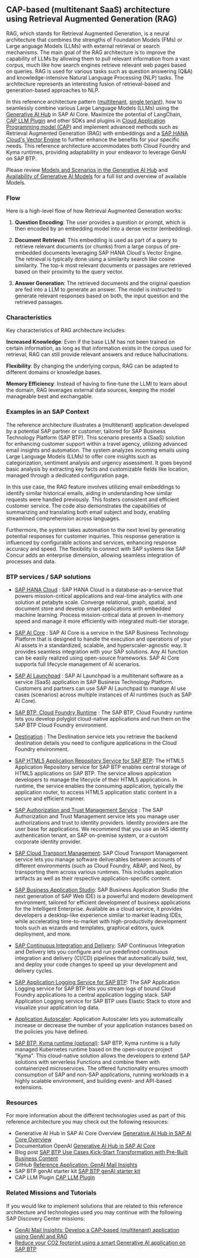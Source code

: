 <!-- dc-ref-arch-metadata :
    {
        "id": "ref-arch-open-ai",
        "name": "Retrieval Augmented Generation and Generative AI on SAP BTP",
        "shortDescription": "Implement Retrieval Augmented Generation (RAG) and Generative AI use cases on SAP BTP using SAP Cloud Application Programming Model (CAP), Generative AI Hub and SAP HANA Cloud's Vector Engine.",
        "archDiagramLink": "images/displayed-architecture.png",
        "tags": "Hyperscaler",
        "category": "Hyperscaler"
    }
dc-ref-arch-metadata  -->
<!-- dc-ref-arch-detail-page-start -->

## **CAP-based (multitenant SaaS) architecture using Retrieval Augmented Generation (RAG)**

RAG, which stands for Retrieval Augmented Generation, is a neural architecture that combines the strengths of Foundation Models (FMs) or Large anguage Models (LLMs) with external retrieval or search mechanisms. The main goal of the RAG architecture is to improve the capability of LLMs by allowing them to pull relevant information from a vast corpus, much like how search engines retrieve relevant web pages based on queries. RAG is used for various tasks such as question answering (Q&A) and knowledge-intensive Natural Language Processing (NLP) tasks. The architecture represents an interesting fusion of retrieval-based and generation-based approaches to NLP.

In this reference architecture pattern ([multitenant](https://discovery-center.cloud.sap/githubrefarch/SAP/sap-btp-reference-architectures/main/hyperscalers/openai/images/multitenant-architecture.png), [single tenant](https://discovery-center.cloud.sap/githubrefarch/SAP/sap-btp-reference-architectures/main/hyperscalers/openai/images/singletenant-architecture.png)), how to seamlessly combine various Large Language Models (LLMs) using the [Generative AI Hub](https://help.sap.com/docs/sap-ai-core/sap-ai-core-service-guide/generative-ai-hub-in-sap-ai-core) in SAP AI Core. Maximize the potential of LangChain, [CAP LLM Plugin](https://www.npmjs.com/package/cap-llm-plugin) and other SDKs and plugins in [Cloud Application Programming model (CAP)](https://cap.cloud.sap/docs/) and implement advanced methods such as Retrieval Augmented Generation (RAG) with embeddings and a [SAP HANA Cloud's Vector Engine](https://help.sap.com/docs/hana-cloud-database/sap-hana-cloud-sap-hana-database-vector-engine-guide/sap-hana-cloud-sap-hana-database-vector-engine-guide) to further enhance the benefits for your specific needs. This reference architecture accommodates both Cloud Foundry and Kyma runtimes, providing adaptability in your endeavor to leverage GenAI on SAP BTP.

Please review [Models and Scenarios in the Generative AI Hub](https://help.sap.com/docs/sap-ai-core/sap-ai-core-service-guide/models-and-scenarios-in-generative-ai-hub) and [Availability of Generative AI Models](https://me.sap.com/notes/3437766) for a full list and overview of available Models.

### Flow

Here is a high-level flow of how Retrieval Augmented Generation works:

1. **Question Encoding**: The user provides a question or prompt, which is then encoded by an embedding model into a dense vector (embedding).

2. **Document Retrieval**: This embedding is used as part of a query to retrieve relevant documents (or chunks) from a large corpus of pre-embedded documents leveraging SAP HANA Cloud's Vector Engine. The retrieval is typically done using a similarity search like cosine similarity. The top-k most relevant documents or passages are retrieved based on their proximity to the query vector.

3. **Answer Generation**: The retrieved documents and the original question are fed into a LLM to generate an answer. The model is instructed to generate relevant responses based on both, the input question and the retrieved passages.

### Characteristics

Key characteristics of RAG architecture includes:

**Increased Knowledge**: Even if the base LLM has not been trained on certain information, as long as that information exists in the corpus used for retrieval, RAG can still provide relevant answers and reduce hallucinations.

**Flexibility**: By changing the underlying corpus, RAG can be adapted to different domains or knowledge bases.

**Memory Efficiency**: Instead of having to fine-tune the LLMl to learn about the domain, RAG leverages external data sources, keeping the model manageable best and exchangable.

### Examples in an SAP Context

The reference architecture illustrates a (multitenant) application developed by a potential SAP partner or customer, tailored for SAP Business Technology Platform (SAP BTP). This scenario presents a (SaaS) solution for enhancing customer support within a travel agency, utilizing advanced email insights and automation. The system analyzes incoming emails using Large Language Models (LLMs) to offer core insights such as categorization, sentiment analysis and urgency assessment. It goes beyond basic analysis by extracting key facts and customizable fields like location, managed through a dedicated configuration page.

In this use case, the RAG feature involves utilizing email embeddings to identify similar historical emails, aiding in understanding how similar requests were handled previously. This fosters consistent and efficient customer service. The code also demonstrates the capabilities of summarizing and translating both email subject and body, enabling streamlined comprehension across languages.

Furthermore, the system takes automation to the next level by generating potential responses for customer inquiries. This response generation is influenced by configurable actions and services, enhancing response accuracy and speed. The flexibility to connect with SAP systems like SAP Concur adds an enterprise dimension, allowing seamless integration of processes and data.

<!-- dc-ref-arch-detail-page-end -->

### BTP services / SAP solutions

<!-- dc-ref-arch-services-start -->

- [SAP HANA Cloud](https://discovery-center.cloud.sap/serviceCatalog/sap-hana-cloud?region=all) <!-- dc-svc-metadata: {"isPrimary": "true"} dc-svc-metadata -->: SAP HANA Cloud is a database-as-a-service that powers mission-critical applications and real-time analytics with one solution at petabyte scale. Converge relational, graph, spatial, and document store and develop smart applications with embedded machine learning. Process mission-critical data at proven in-memory speed and manage it more efficiently with integrated multi-tier storage.

- [SAP AI Core](https://discovery-center.cloud.sap/serviceCatalog/sap-ai-core?region=all) <!-- dc-svc-metadata: {"isPrimary": "true"} dc-svc-metadata -->: SAP AI Core is a service in the SAP Business Technology Platform that is designed to handle the execution and operations of your AI assets in a standardized, scalable, and hyperscaler-agnostic way. It provides seamless integration with your SAP solutions. Any AI function can be easily realized using open-source frameworks. SAP AI Core supports full lifecycle management of AI scenarios.

- [SAP AI Launchpad](https://discovery-center.cloud.sap/serviceCatalog/sap-ai-launchpad?region=all) <!-- dc-svc-metadata: {"isPrimary": "true"} dc-svc-metadata -->: SAP AI Launchpad is a multitenant software as a service (SaaS) application in SAP Business Technology Platform. Customers and partners can use SAP AI Launchpad to manage AI use cases (scenarios) across multiple instances of AI runtimes (such as SAP AI Core).

- [SAP BTP, Cloud Foundry Runtime](https://discovery-center.cloud.sap/serviceCatalog/cloud-foundry-runtime?region=all) <!-- dc-svc-metadata: {"isPrimary": "true"} dc-svc-metadata -->: The SAP BTP, Cloud Foundry runtime lets you develop polyglot cloud-native applications and run them on the SAP BTP Cloud Foundry environment.

- [Destination](https://discovery-center.cloud.sap/serviceCatalog/destination?service_plan=lite&region=all&commercialModel=cloud) <!-- dc-svc-metadata: {"isPrimary": "true"} dc-svc-metadata -->: The Destination service lets you retrieve the backend destination details you need to configure applications in the Cloud Foundry environment.

- [SAP HTML5 Application Repository Service for SAP BTP](https://discovery-center.cloud.sap/serviceCatalog/html5-application-repository-service?region=all): The HTML5 Application Repository service for SAP BTP enables central storage of HTML5 applications on SAP BTP. The service allows application developers to manage the lifecycle of their HTML5 applications. In runtime, the service enables the consuming application, typically the application router, to access HTML5 application static content in a secure and efficient manner.

- [SAP Authorization and Trust Management Service](https://discovery-center.cloud.sap/serviceCatalog/authorization-and-trust-management-service?region=all) <!-- dc-svc-metadata: {"isPrimary": "true"} dc-svc-metadata -->: The SAP Authorization and Trust Management service lets you manage user authorizations and trust to identity providers. Identity providers are the user base for applications. We recommend that you use an IAS identity authentication tenant, an SAP on-premise system, or a custom corporate identity provider.

- [SAP Cloud Transport Management](https://discovery-center.cloud.sap/serviceCatalog/cloud-transport-management?region=all): SAP Cloud Transport Management service lets you manage software deliverables between accounts of different environments (such as Cloud Foundry, ABAP, and Neo), by transporting them across various runtimes. This includes application artifacts as well as their respective application-specific content.

- [SAP Business Application Studio](https://discovery-center.cloud.sap/serviceCatalog/business-application-studio?region=all): SAP Business Application Studio (the next generation of SAP Web IDE) is a powerful and modern development environment, tailored for efficient development of business applications for the Intelligent Enterprise. Available as a cloud service, it provides developers a desktop-like experience similar to market leading IDEs, while accelerating time-to-market with high-productivity development tools such as wizards and templates, graphical editors, quick deployment, and more.

- [SAP Continuous Integration and Delivery](https://discovery-center.cloud.sap/serviceCatalog/continuous-integration--delivery?region=all): SAP Continuous Integration and Delivery lets you configure and run predefined continuous integration and delivery (CI/CD) pipelines that automatically build, test, and deploy your code changes to speed up your development and delivery cycles.

- [SAP Application Logging Service for SAP BTP](https://discovery-center.cloud.sap/serviceCatalog/application-logging-service?region=all): The SAP Application Logging service for SAP BTP lets you stream logs of bound Cloud Foundry applications to a central application logging stack. SAP Application Logging service for SAP BTP uses Elastic Stack to store and visualize your application log data.

- [Application Autoscaler](https://discovery-center.cloud.sap/serviceCatalog/application-autoscaler?service_plan=standard&region=all&commercialModel=cloud): Application Autoscaler lets you automatically increase or decrease the number of your application instances based on the policies you have defined.

- [SAP BTP, Kyma runtime (optional)](https://discovery-center.cloud.sap/serviceCatalog/kyma-runtime/?region=all): SAP BTP, Kyma runtime is a fully managed Kubernetes runtime based on the open-source project "Kyma". This cloud-native solution allows the developers to extend SAP solutions with serverless Functions and combine them with containerized microservices. The offered functionality ensures smooth consumption of SAP and non-SAP applications, running workloads in a highly scalable environment, and building event- and API-based extensions.

<!-- dc-ref-arch-services-end -->

### Resources

<!-- dc-ref-arch-resources-start -->

For more information about the different technologies used as part of this reference architecture you may check out the following resources:

- Generative AI Hub in SAP AI Core Overview [Generative AI Hub in SAP AI Core Overview](https://help.sap.com/docs/sap-ai-core/sap-ai-core-service-guide/generative-ai-hub-in-sap-ai-core)
- Documentation OpenAI [Generative AI Hub in SAP AI Core](https://help.sap.com/docs/sap-ai-core/sap-ai-core-service-guide/models-and-scenarios-in-generative-ai-hub)
- Blog post [SAP BTP Use Cases Kick-Start Transformation with Pre-Built Business Content](https://news.sap.com/2023/05/sap-btp-use-cases-art-of-the-possible/)
- GitHub [Reference Application: GenAI Mail Insights](https://github.com/SAP-samples/btp-cap-genai-rag)
- SAP BTP genAI starter kit [SAP BTP genAI starter kit](https://github.com/SAP-samples/btp-genai-starter-kit)
- CAP LLM Plugin [CAP LLM Plugin](https://www.npmjs.com/package/cap-llm-plugin)

<!-- dc-ref-arch-resources-end -->

### Related Missions and Tutorials

<!-- dc-ref-arch-related-missions-start -->

If you would like to implement solutions that are related to this reference architecture and technologies used you may continue with the following SAP Discovery Center missions:

- [GenAI Mail Insights: Develop a CAP-based (multitenant) application using GenAI and RAG](https://discovery-center.cloud.sap/missiondetail/4371/)
- [Reduce your CO2 footprint using a smart Generative AI application on SAP BTP](https://discovery-center.cloud.sap/missiondetail/4264/)
<!-- dc-ref-arch-related-missions-end -->
